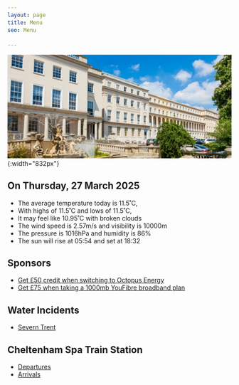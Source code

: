 ```yaml
---
layout: page
title: Menu
seo: Menu

---
```


![Logo](/images/logo.jpg){:width="832px"}


<!-- weather_marker starts -->
## On Thursday, 27 March 2025

- The average temperature today is 11.5˚C,
- With highs of 11.5˚C and lows of 11.5˚C,
- It may feel like 10.95˚C with broken clouds
- The wind speed is 2.57m/s and visibility is 10000m
- The pressure is 1016hPa and humidity is 86%
- The sun will rise at 05:54 and set at 18:32

<!-- weather_marker ends -->


## Sponsors

- [Get £50 credit when switching to Octopus Energy](https://bit.ly/3oD1nnS)
- [Get £75 when taking a 1000mb YouFibre broadband plan](https://aklam.io/91zWhU?)


## Water Incidents

- [Severn Trent](https://www.stwater.co.uk/in-my-area/incidents/)

## Cheltenham Spa Train Station

- [Departures](https://www.nationalrail.co.uk/live-trains/departures/cheltenham-spa/)
- [Arrivals](https://www.nationalrail.co.uk/live-trains/arrivals/cheltenham-spa/)

